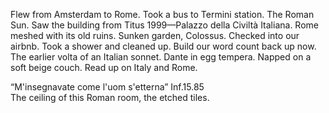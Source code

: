 Flew from Amsterdam to Rome. Took a bus to Termini station. The Roman Sun. Saw the building from Titus 1999—Palazzo della Civiltà Italiana. Rome meshed with its old ruins. Sunken garden, Colossus. Checked into our airbnb. Took a shower and cleaned up. Build our word count back up now. The earlier volta of an Italian sonnet. Dante in egg tempera. Napped on a soft beige couch. Read up on Italy and Rome.

“M'insegnavate come l'uom s'etterna” Inf.15.85  
The ceiling of this Roman room, the etched tiles.

